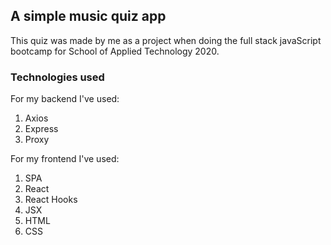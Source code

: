## A simple music quiz app

This quiz was made by me as a project when doing the full stack javaScript bootcamp for School of Applied Technology 2020.

### Technologies used

For my backend I've used: <br />
1. Axios
2. Express
3. Proxy

For my frontend I've used: <br/>
1. SPA
2. React
3. React Hooks
4. JSX
5. HTML 
6. CSS
